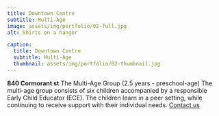 ```yaml
---
title: Downtown Centre
subtitle: Multi-Age
image: assets/img/portfolio/02-full.jpg
alt: Shirts on a hanger

caption:
  title: Downtown Centre
  subtitle: Multi-Age
  thumbnail: assets/img/portfolio/02-thumbnail.jpg
---
```

**840 Cormorant st**
The Multi-Age Group (2.5 years - preschool-age) The multi-age group consists of six children accompanied by a responsible Early Child Educator (ECE). The children learn in a peer setting, while continuing to receive support with their individual needs.
[Contact us](https://37be2d10fns.typeform.com/to/P46qj3u9)